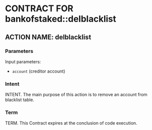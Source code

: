 # CONTRACT FOR bankofstaked::delblacklist

## ACTION NAME: delblacklist

### Parameters
Input parameters:

* `account` (creditor account)

### Intent
INTENT. The main purpose of this action is to remove an account from blacklist table.

### Term
TERM. This Contract expires at the conclusion of code execution.
